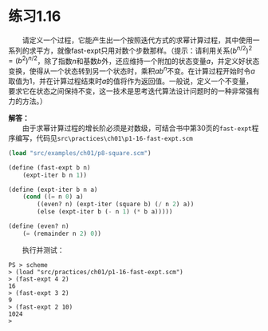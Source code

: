 # 练习1.16
&emsp;&emsp;请定义一个过程，它能产生出一个按照迭代方式的求幂计算过程，其中使用一系列的求平方，就像fast-expt只用对数个步数那样。（提示：请利用关系$(b^{n/2})^2=(b^2)^{n/2}$，除了指数$n$和基数$b$外，还应维持一个附加的状态变量$a$，并定义好状态变换，使得从一个状态转到另一个状态时，乘积$ab^n$不变。在计算过程开始时令$a$取值为1，并在计算过程结束时$a$的值将作为返回值。一般说，定义一个不变量，要求它在状态之间保持不变，这一技术是思考迭代算法设计问题时的一种非常强有力的方法。）  

**解答：**  
&emsp;&emsp;由于求幂计算过程的增长阶必须是对数级，可结合书中第30页的`fast-expt`程序编写，代码见`src\practices\ch01\p1-16-fast-expt.scm`  
```lisp
(load "src/examples/ch01/p8-square.scm")

(define (fast-expt b n)
    (expt-iter b n 1))

(define (expt-iter b n a)
    (cond ((= n 0) a)
        ((even? n) (expt-iter (square b) (/ n 2) a))
        (else (expt-iter b (- n 1) (* b a)))))

(define (even? n)
    (= (remainder n 2) 0))
```
&emsp;&emsp;执行并测试：
```shell
PS > scheme 
> (load "src/practices/ch01/p1-16-fast-expt.scm")
> (fast-expt 4 2)
16
> (fast-expt 3 2)
9
> (fast-expt 2 10)
1024
>
```
